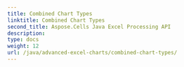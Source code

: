 ```yaml
---
title: Combined Chart Types
linktitle: Combined Chart Types
second_title: Aspose.Cells Java Excel Processing API
description: 
type: docs
weight: 12
url: /java/advanced-excel-charts/combined-chart-types/
---
```

